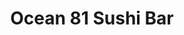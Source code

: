 ---
layout: place
title: "Ocean 81 Sushi Bar"
permalink: /oklahoma/oklahoma-city/ocean-81-sushi-bar.html
stateAbbr: OK
stateName: Oklahoma
cityName: Oklahoma City
seo:
  name: "Ocean 81 Sushi Bar"
  type: Restaurant
  links: https://ocean81.com/
description: "Looking for sushi in Oklahoma City, Oklahoma? Check out Ocean 81 Sushi Bar for a delightful Japanese dining experience. Enjoy a variety of sushi and other di..."
place_id: ChIJidA6KVUasocRLezX80q1C1A
photos:
  - name: >-
      places/ChIJidA6KVUasocRLezX80q1C1A/photos/AeeoHcI49h3Jq2tfyd7Qa7DOkVoYCiku4k3cuz5lXSC72lOO8NTXEF0etaY8Nnqur3Peza_JtTOxK8rDJES-UPRXOGGuIiSO0ekhv68squBGjF0gTj195-BpHrUyPjON8j2npaNxn3-4PiHmU0w8PMQMR8qkJMnsUVq9zQOvbzD-xX3rkqW88ic4FDWLq6pjHEdKMDWLsEMriAIjsBtvmKj8Uum3rPm1idH9qsOSvQStnYR6YSLNID_0HydtjrI-yhj-hNgJdUO0Uo30hLxv-YKmTRXrUPsQPI0iYKZY7IJ9sf1BHA
    widthPx: 1364
    heightPx: 1024
    authorAttributions:
      - displayName: Ocean 81 Sushi Bar
        uri: https://maps.google.com/maps/contrib/102929896427967075322
        photoUri: >-
          https://lh3.googleusercontent.com/a-/ALV-UjVZARXC88LB205KRBLURfFwbkH0EjJ_TmIEUJTudz5DkoY2moc=s100-p-k-no-mo
    flagContentUri: >-
      https://www.google.com/local/imagery/report/?cb_client=maps_api_places.places_api&image_key=!1e10!2sAF1QipOQAm8suwnqdX8SkV4HkR8M0QUa1z27uT7MzIIk&hl=en-US
    googleMapsUri: >-
      https://www.google.com/maps/place//data=!3m4!1e2!3m2!1sAF1QipOQAm8suwnqdX8SkV4HkR8M0QUa1z27uT7MzIIk!2e10!4m2!3m1!1s0x87b21a55293ad089:0x500bb54af3d7ec2d
  - name: >-
      places/ChIJidA6KVUasocRLezX80q1C1A/photos/AeeoHcIsFiUhOpdKFBqpi6a2rtbVcsJDYc_id006n6sHPvqotoIvckjoESPoh6scaUmoeCHsn_Rgrcg1tJRzLyD9Pg0kLnbHNBNQR28f-LPD8oO3MtIa0lecDI9PkOpBdBK1uvl8o78KwFS-0jjIttzZZkYs_EVKyrReh6Gesj2O5O31_PWKFzjAcT1SCuBZqZeHhAo3JWXzg7LDIXcyTRvHpxcLMxVt_qkeFMIUoMjkc74s9_zQiKSGtCqaSdI8ZaQ7e2tLHIqJH6MALoRrofcGJJy96-xJPBYUAq6f4wHa-q1sHg
    widthPx: 1024
    heightPx: 1364
    authorAttributions:
      - displayName: Ocean 81 Sushi Bar
        uri: https://maps.google.com/maps/contrib/102929896427967075322
        photoUri: >-
          https://lh3.googleusercontent.com/a-/ALV-UjVZARXC88LB205KRBLURfFwbkH0EjJ_TmIEUJTudz5DkoY2moc=s100-p-k-no-mo
    flagContentUri: >-
      https://www.google.com/local/imagery/report/?cb_client=maps_api_places.places_api&image_key=!1e10!2sAF1QipPUL_6-P7pCBXHXyA_5KaFB16qYXg_VKYAYwbgc&hl=en-US
    googleMapsUri: >-
      https://www.google.com/maps/place//data=!3m4!1e2!3m2!1sAF1QipPUL_6-P7pCBXHXyA_5KaFB16qYXg_VKYAYwbgc!2e10!4m2!3m1!1s0x87b21a55293ad089:0x500bb54af3d7ec2d
  - name: >-
      places/ChIJidA6KVUasocRLezX80q1C1A/photos/AeeoHcIpfl6Kaew9Rtd9Na1harD2fiHH9IXxiIA644M0dWMPz-MvZzZ9FJO71VBER5nrzWViQpLXHyI-REJJW8ryLnn98m0r33iJOtD2tFI6qYP4rYPULQTS5JBhm9SaQ-PP4xuGqxXE752mFVRSYNy6qyY8SPDivY72-6mlfnQGn3X9IFWtT-9GbKKGpiWSk1hN_Jmo3QQ3Gt6ETTtKP2e_8QHZZcgrd_6OFWOuzfhn7tjMzGEhtf040hBwWtlisCdF4cDDzgc_Z5B9l6N20i1c3nDJUDLu5xXVPk6PkzgdiMXoLhSDXlXeiEs41LgO4bDjV8Dmk_oF0nT0AfdGeTqYhAYJVQT66V7Kyf_q1tPHnkzpXAJjMWXkX6rxcEEHP5UrtYWOaLoUl66RnPpSVzjhzl1H6UpJR1FHCq6_bQpnlmg
    widthPx: 4000
    heightPx: 3000
    authorAttributions:
      - displayName: Israel Hardy
        uri: https://maps.google.com/maps/contrib/113521922479414209419
        photoUri: >-
          https://lh3.googleusercontent.com/a-/ALV-UjVr-dwhQbxGLp8VV05LbCLJYpsLFh3-x1AFa5zm8FlEbOL2I2oxRQ=s100-p-k-no-mo
    flagContentUri: >-
      https://www.google.com/local/imagery/report/?cb_client=maps_api_places.places_api&image_key=!1e10!2sCIHM0ogKEICAgIDGo6nzVw&hl=en-US
    googleMapsUri: >-
      https://www.google.com/maps/place//data=!3m4!1e2!3m2!1sCIHM0ogKEICAgIDGo6nzVw!2e10!4m2!3m1!1s0x87b21a55293ad089:0x500bb54af3d7ec2d
  - name: >-
      places/ChIJidA6KVUasocRLezX80q1C1A/photos/AeeoHcLTR850-HIAEOH_H-tMRrm-bwEOFiZdXHoQF8QZuM_02BwXvgt7jqBowSSZ3Y5T_UKztbk-JNzSi_0ERnD8czpRTvrPzB-qC3LqhAx_1FjH48kxzspmuwXjv7gAEno4NV9EZYpYsEhnFN3bJSLO1W4G8OwPNrwy1MI8Z6DZbyzsXqmbTIpeCJ2yCGJhJmUrxP3BWYf_AHSMgAPzs1eYEYkmXcLSVct6Or9uC0Jx6s0xT55OJTPELw3qHGSSUkvrleP4n_H2wEkMLjI3zYtgBmdKsRq-cFyua-ct5H5DgFt97A
    widthPx: 1364
    heightPx: 1024
    authorAttributions:
      - displayName: Ocean 81 Sushi Bar
        uri: https://maps.google.com/maps/contrib/102929896427967075322
        photoUri: >-
          https://lh3.googleusercontent.com/a-/ALV-UjVZARXC88LB205KRBLURfFwbkH0EjJ_TmIEUJTudz5DkoY2moc=s100-p-k-no-mo
    flagContentUri: >-
      https://www.google.com/local/imagery/report/?cb_client=maps_api_places.places_api&image_key=!1e10!2sAF1QipOqVGtPEUdqbDuJz_fLp8VS1NiFEIfjgwHy6CKZ&hl=en-US
    googleMapsUri: >-
      https://www.google.com/maps/place//data=!3m4!1e2!3m2!1sAF1QipOqVGtPEUdqbDuJz_fLp8VS1NiFEIfjgwHy6CKZ!2e10!4m2!3m1!1s0x87b21a55293ad089:0x500bb54af3d7ec2d
  - name: >-
      places/ChIJidA6KVUasocRLezX80q1C1A/photos/AeeoHcJw8ALmkMeQ4Z4ambHn5XNBjDpBoGib1cRVvDHDYAh8SjkPo37i5sib-0gRVyXYS396zjIMq71dTbspmS6tJ5fyG6_kx1dWq3hEwNHtBl7H4g9ZKEpJ4ZOk5bYClxrI4Jlq1KN23IbMlljXv0ftBS58dZtj97rCbL73uanCOobv9upWbC7Aw-t-2EwHrlPKaS1nLlfcE-EcJ8MHpzWqQuwLhwh23z-EaJlctUoOqw3qCWGc7MwH_vVqAMCayaIdGMwm0mMTi2-aXrh4xCkeT0M0sLjzngB-hzI_QgMmTDqJgw
    widthPx: 1535
    heightPx: 1024
    authorAttributions:
      - displayName: Ocean 81 Sushi Bar
        uri: https://maps.google.com/maps/contrib/102929896427967075322
        photoUri: >-
          https://lh3.googleusercontent.com/a-/ALV-UjVZARXC88LB205KRBLURfFwbkH0EjJ_TmIEUJTudz5DkoY2moc=s100-p-k-no-mo
    flagContentUri: >-
      https://www.google.com/local/imagery/report/?cb_client=maps_api_places.places_api&image_key=!1e10!2sAF1QipPzCHQ0vhl6M3JiIQ-WmgUY5ByXJ6roT2LOl3sZ&hl=en-US
    googleMapsUri: >-
      https://www.google.com/maps/place//data=!3m4!1e2!3m2!1sAF1QipPzCHQ0vhl6M3JiIQ-WmgUY5ByXJ6roT2LOl3sZ!2e10!4m2!3m1!1s0x87b21a55293ad089:0x500bb54af3d7ec2d
  - name: >-
      places/ChIJidA6KVUasocRLezX80q1C1A/photos/AeeoHcJvPSNgFhPPyP-jNtarGlim3AtSpAkg37tVJy3y_WqoQOz1aUVCSZ9ApAUPKjwpNWMuMouV6O7VzJ70KoJPWbeQvLhdoAx-c6mp9iqzShoufJNHMQ-h2b93Sk8wr_k3l45_54o7nQoCfAnSW8gNpdUG2AlZPwRjg1X8rRGt5iuiVhf3-qhLRQZAqxnXJtuU7l1hl0cOLcgS6l6tJdW8rqA22-_EzEUahTpqMZHMjmbOjZwqHH7rOa64LoaqoV1tZBOsKiGM5CkoojLBCNkmGg358XfRLbRLdKfg_EgSPYhYvs5IfZUh7m1XeWIMpjq-IXq_wdg1sHroYCN65ltek_JXmG42xTjerWpWLUzV1BASGsN83Yg6ijSG7LuUyhMBfJDelhw0OOiQpLstc0IID5--HfjPAJ5EuRKZ1IjA-hiLnQ
    widthPx: 4032
    heightPx: 3024
    authorAttributions:
      - displayName: Jennifer Walker
        uri: https://maps.google.com/maps/contrib/110073356236995135810
        photoUri: >-
          https://lh3.googleusercontent.com/a-/ALV-UjVfAf15T4Q8F6LMNUs0zc-CplAJSOLsiquXlJ6eenl6n4e1kvG8kw=s100-p-k-no-mo
    flagContentUri: >-
      https://www.google.com/local/imagery/report/?cb_client=maps_api_places.places_api&image_key=!1e10!2sCIHM0ogKEICAgIDmrJSaAg&hl=en-US
    googleMapsUri: >-
      https://www.google.com/maps/place//data=!3m4!1e2!3m2!1sCIHM0ogKEICAgIDmrJSaAg!2e10!4m2!3m1!1s0x87b21a55293ad089:0x500bb54af3d7ec2d
  - name: >-
      places/ChIJidA6KVUasocRLezX80q1C1A/photos/AeeoHcIQB_tHGe-bObE3bBHqShQBfUpKDMLBwyMiQTFYwJdqs3sz0xvOLsk5jQqby0kVds8X8gYuwKtvFrxBbXS9giPADlyQI7pWWVDVmT-7dk4tirFj4qti9SoLKnEBUSL7px9VW3-vY9TnsbjBt9I-wV9VrNkDjERQWtGOsf_XphuJWjB1S-Jheb_2SnwJrsoFuh37hfvTm-POL-KfXtF6zkXtK8hoCe_27tiBRKZnLeVm9fKuADR9HbcDbeVghpqZmLk9iqzyagnul750ZjQc3DNjOVgbdJxw4Cto3Zcx4RwWY86tbbXx-j0qxykmJIpHT-UGZjx8im0kWaXK5eCv4NuCo0aXGYTpgGWNr5N7PhTSLjINpVZPWjqEIplyJJoFSoxEPpkZq_ATIkjLgZ1lo0T7RisVKVrKnyzlol5aCtURoA
    widthPx: 3024
    heightPx: 4032
    authorAttributions:
      - displayName: JONCIA JOHNSON
        uri: https://maps.google.com/maps/contrib/114934086377842741778
        photoUri: >-
          https://lh3.googleusercontent.com/a-/ALV-UjWxERSEqrGglBWvMywyEtvIuaL8pr-coAE5G1qtEQnnhNEP5wjwtQ=s100-p-k-no-mo
    flagContentUri: >-
      https://www.google.com/local/imagery/report/?cb_client=maps_api_places.places_api&image_key=!1e10!2sCIHM0ogKEICAgIDGlZ3TOg&hl=en-US
    googleMapsUri: >-
      https://www.google.com/maps/place//data=!3m4!1e2!3m2!1sCIHM0ogKEICAgIDGlZ3TOg!2e10!4m2!3m1!1s0x87b21a55293ad089:0x500bb54af3d7ec2d
  - name: >-
      places/ChIJidA6KVUasocRLezX80q1C1A/photos/AeeoHcJvwvi6FEF0L_1XVfaKgwFdLMqX5FB1Foz1bs0Xkuzml-77QN091h_to6B4tKdM9ItpkrOctA5Zn1cLONLdLZnHqUkt15UEbhg4uG_eJUO3fWjxP-lzgAeShowM5U9NLmtnx2bf4r8h134tZpQV2XaNaZwH4Nw_Yv3tlervVXI8afl8l5DrN1IdLQAzMvOjBxIvFjZX0JDOAooBHcGvg-LMhmmlBEYtycBfdSaJc2o7DW4aOwTBCEBLOkCKDnMzeKJhDb77miHjjIOoJy-CgNbPxEugRFuL673V19hxP8pDkmEM1avvRU1UtpUqwQmTsxduJlFcuMiK1SegEuQ9UQlR5069WdzSrBTz3gjZ2d4FB18ZnkpUY_KUS7lNjKDR5TpeP9KPaKhEkNJvh1Q7EcpvbN6F7D96BCzIa1ixqmLrUA4g
    widthPx: 4032
    heightPx: 3024
    authorAttributions:
      - displayName: Brando Anderson
        uri: https://maps.google.com/maps/contrib/103757043556909295340
        photoUri: >-
          https://lh3.googleusercontent.com/a-/ALV-UjWFIGnorRYX85ubW2lUvECdpjtsLlKCUQH0QfiNg5e2SRS-oyHY=s100-p-k-no-mo
    flagContentUri: >-
      https://www.google.com/local/imagery/report/?cb_client=maps_api_places.places_api&image_key=!1e10!2sCIHM0ogKEICAgICEiKLZgQE&hl=en-US
    googleMapsUri: >-
      https://www.google.com/maps/place//data=!3m4!1e2!3m2!1sCIHM0ogKEICAgICEiKLZgQE!2e10!4m2!3m1!1s0x87b21a55293ad089:0x500bb54af3d7ec2d
  - name: >-
      places/ChIJidA6KVUasocRLezX80q1C1A/photos/AeeoHcKE_aH6XykFwj7U_PVNa3OY-VxaXeaOsVZjs-Jb6OVy6Hr9wADJcNgvENMvpD06XZGzgmXvIpxPnil84Xj3G7TXF8xczEzyD8WlUFUpUwDNPZ1vWCGPmBTDSteNTRSGuM1clYtKQVZbcSOaZtlZ9rIZBoO4d2HJ2c3RcS8mMjkl6jErhfPk_nRjFo6WpUUebtMb8bf6fDJyFEKEsD9vT0l1lGeAgxmVpHQYY4LT3cFOhii1ZR4BWyxqUSiP9zpuR881NI4vg38WzcAZN0WvCBQqFFt_pzkYconi7Z03Iz36qYrZbgpyvG1NTcUVuH7NgyYyyo1ZVBFSg_yQF1Ydfe78kIHSvLIj1vFC3Vq59eoq32LqMKFpKR4gcvCFscnekOM2n-g_acpak9nr2ugE77nXpnPilD1sdqUR2IEup37vwCgN
    widthPx: 4032
    heightPx: 3024
    authorAttributions:
      - displayName: Lexi Smith
        uri: https://maps.google.com/maps/contrib/110772029267682885258
        photoUri: >-
          https://lh3.googleusercontent.com/a-/ALV-UjXN2sQdGObNlJe7z55rcGR9xrpAqOBpdu55Mz-Y9wfqUUe6jVnV=s100-p-k-no-mo
    flagContentUri: >-
      https://www.google.com/local/imagery/report/?cb_client=maps_api_places.places_api&image_key=!1e10!2sCIHM0ogKEICAgID4xJ3W8AE&hl=en-US
    googleMapsUri: >-
      https://www.google.com/maps/place//data=!3m4!1e2!3m2!1sCIHM0ogKEICAgID4xJ3W8AE!2e10!4m2!3m1!1s0x87b21a55293ad089:0x500bb54af3d7ec2d
  - name: >-
      places/ChIJidA6KVUasocRLezX80q1C1A/photos/AeeoHcLOvvsx4Nbs-kezlHMVrzJieZDPdcJ5mZo8xF6j_OAvHctfcpWrb20mNTnOaJ6pobxiZDsOikfMZZaPpAyRIA_W6oN3KoaNQSLdhmJ4GLRfgCCEWQgCWfJF91QvGqf7IFKLZMrP_2SzJ9MpEb8NLtKKtq2uNNpgX_HQBukJpahwx2kqqDTM7iWD6fWMMAKuKODKMFlDq--QMT_ZoozlbnU_tZJMHRwM7KpA-dCQqXB6vEZs5FTUjVbgJwwDYLe59V_taoXtKfohYMrKOe5TiknslJLIkIXSykVsG0ZAgk3qVGOa89wnd9G9-GIG8yvFIbQnA5ds2MKhYS8D6-4rEfbBzWbyhqCzgLAtGNi2eUdqsj6qnYDKVDOuPwN70sDU_rdt3beEiIqIuUCpuPOY06XzmPMICB1jNMhSIfzXqBcWIg
    widthPx: 4032
    heightPx: 3024
    authorAttributions:
      - displayName: Paul Coffey
        uri: https://maps.google.com/maps/contrib/110984638812890655273
        photoUri: >-
          https://lh3.googleusercontent.com/a-/ALV-UjUielBYpdsMLlxf2Lr_qwLAglw_yXvyMwDnDTpBb-Cl8TC4Wlkk=s100-p-k-no-mo
    flagContentUri: >-
      https://www.google.com/local/imagery/report/?cb_client=maps_api_places.places_api&image_key=!1e10!2sCIHM0ogKEICAgICc0uGIOA&hl=en-US
    googleMapsUri: >-
      https://www.google.com/maps/place//data=!3m4!1e2!3m2!1sCIHM0ogKEICAgICc0uGIOA!2e10!4m2!3m1!1s0x87b21a55293ad089:0x500bb54af3d7ec2d
address: 7508 N May Ave, Oklahoma City, OK 73116, USA
street: 7508 N May Ave
city: Oklahoma City
state: OK
zip: '73116'
country: USA
neighborhood: Central Oklahoma City
latitude: '35.546600'
longitude: '-97.565156'
accessibility_options:
  wheelchairAccessibleParking: true
  wheelchairAccessibleEntrance: true
  wheelchairAccessibleRestroom: true
  wheelchairAccessibleSeating: true
business_status: OPERATIONAL
name: Ocean 81 Sushi Bar
google_maps_links:
  directionsUri: >-
    https://www.google.com/maps/dir//''/data=!4m7!4m6!1m1!4e2!1m2!1m1!1s0x87b21a55293ad089:0x500bb54af3d7ec2d!3e0
  placeUri: https://maps.google.com/?cid=5767903081301273645
  writeAReviewUri: >-
    https://www.google.com/maps/place//data=!4m3!3m2!1s0x87b21a55293ad089:0x500bb54af3d7ec2d!12e1
  reviewsUri: >-
    https://www.google.com/maps/place//data=!4m4!3m3!1s0x87b21a55293ad089:0x500bb54af3d7ec2d!9m1!1b1
  photosUri: >-
    https://www.google.com/maps/place//data=!4m3!3m2!1s0x87b21a55293ad089:0x500bb54af3d7ec2d!10e5
primary_type: Sushi Restaurant
opening_hours:
  regular: null
  current: null
secondary_opening_hours:
  regular:
    weekdayDescriptions: null
    type: null
  current:
    weekdayDescriptions: null
    type: null
phone: (405) 842-3764
price_level: PRICE_LEVEL_MODERATE
price_range: null
rating: '4.5'
rating_count: 292
website: https://ocean81.com/
reviews: null
parking_options: null
payment_options: null
allow_dogs: null
curbside_pickup: null
delivery: null
dine_in: null
good_for_children: null
good_for_groups: null
good_for_sports: null
live_music: null
menu_for_children: null
outdoor_seating: null
reservable: null
restroom: null
serves_beer: null
serves_breakfast: null
serves_brunch: null
serves_cocktails: null
serves_coffee: null
serves_dinner: null
serves_dessert: null
serves_lunch: null
serves_vegetarian_food: null
serves_wine: null
takeout: null
summary: null

---